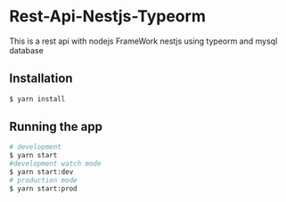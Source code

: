 # Rest-Api-Nestjs-Typeorm
This is a rest api with nodejs FrameWork nestjs using typeorm and mysql database
## Installation
```bash
$ yarn install
```
## Running the app
```bash
# development
$ yarn start
#development watch mode
$ yarn start:dev
# production mode
$ yarn start:prod
```